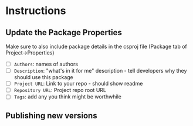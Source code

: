 # Instructions


## Update the Package Properties
Make sure to also include package details in the csproj file (Package tab of Project->Properties)

- [ ] `Authors`: names of authors
- [ ] `Description`: "what's in it for me" description - tell developers why they should use this package
- [ ] `Project URL`: Link to your repo - should show readme
- [ ] `Repository URL`: Project repo root URL
- [ ] `Tags`: add any you think might be worthwhile

## Publishing new versions